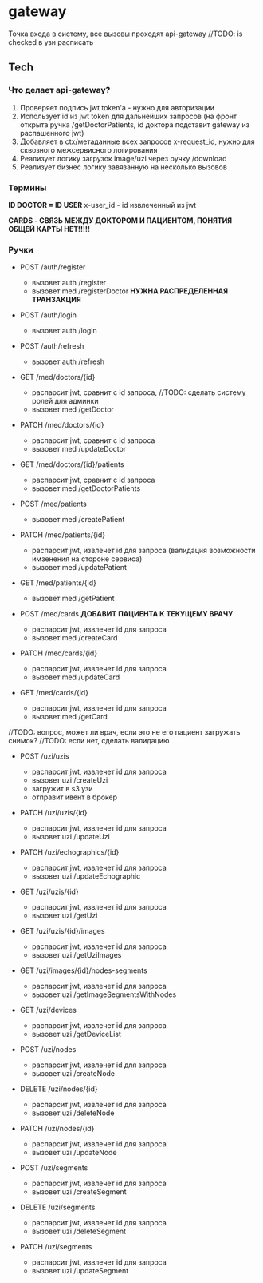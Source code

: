 # gateway

Точка входа в систему, все вызовы проходят api-gateway
//TODO: is checked в узи расписать
## Tech

### Что делает api-gateway?

1) Проверяет подпись jwt token'а - нужно для авторизации 
2) Использует id из jwt token для дальнейших запросов (на фронт открыта ручка /getDoctorPatients, id доктора подставит gateway из распашенного jwt)
3) Добавляет в ctx/метаданные всех запросов x-request_id, нужно для сквозного межсервисного логирования
4) Реализует логику загрузок image/uzi через ручку /download
5) Реализует бизнес логику завязанную на несколько вызовов

### Термины
__ID DOCTOR = ID USER__
x-user_id - id извлеченный из jwt

__CARDS - СВЯЗЬ МЕЖДУ ДОКТОРОМ И ПАЦИЕНТОМ, ПОНЯТИЯ ОБЩЕЙ КАРТЫ НЕТ!!!!!__

### Ручки

+ POST /auth/register
    - вызовет auth /register
    - вызовет med /registerDoctor __НУЖНА РАСПРЕДЕЛЕННАЯ ТРАНЗАКЦИЯ__
+ POST /auth/login
    - вызовет auth /login
+ POST /auth/refresh
    - вызовет auth /refresh


+ GET /med/doctors/{id}
    - распарсит jwt, сравнит с id запроса, //TODO: сделать систему ролей для админки
    - вызовет med /getDoctor

+ PATCH /med/doctors/{id}
    - распарсит jwt, сравнит с id запроса
    - вызовет med /updateDoctor

+ GET /med/doctors/{id}/patients
    - распарсит jwt, сравнит с id запроса
    - вызовет med /getDoctorPatients


+ POST /med/patients
    - вызовет med /createPatient

+ PATCH /med/patients/{id}
    - распарсит jwt, извлечет id для запроса (валидация возможности имзенения на стороне сервиса)
    - вызовет med /updatePatient

+ GET /med/patients/{id}
    - вызовет med /getPatient


+ POST /med/cards __ДОБАВИТ ПАЦИЕНТА К ТЕКУЩЕМУ ВРАЧУ__
    - распарсит jwt, извлечет id для запроса
    - вызовет med /createCard

+ PATCH /med/cards/{id}
    - распарсит jwt, извлечет id для запроса
    - вызовет med /updateCard

+ GET /med/cards/{id}
    - распарсит jwt, извлечет id для запроса
    - вызовет med /getCard


//TODO: вопрос, может ли врач, если это не его пациент загружать снимок?
//TODO: если нет, сделать валидацию
+ POST /uzi/uzis
    - распарсит jwt, извлечет id для запроса
    - вызовет uzi /createUzi
    - загружит в s3 узи
    - отправит ивент в брокер

+ PATCH /uzi/uzis/{id}
    - распарсит jwt, извлечет id для запроса
    - вызовет uzi /updateUzi

+ PATCH /uzi/echographics/{id}
    - распарсит jwt, извлечет id для запроса
    - вызовет uzi /updateEchographic

+ GET /uzi/uzis/{id}
    - распарсит jwt, извлечет id для запроса
    - вызовет uzi /getUzi

+ GET /uzi/uzis/{id}/images
    - распарсит jwt, извлечет id для запроса
    - вызовет uzi /getUziImages

+ GET /uzi/images/{id}/nodes-segments
    - распарсит jwt, извлечет id для запроса
    - вызовет uzi /getImageSegmentsWithNodes


+ GET /uzi/devices
    - распарсит jwt, извлечет id для запроса
    - вызовет uzi /getDeviceList



+ POST /uzi/nodes
    - распарсит jwt, извлечет id для запроса
    - вызовет uzi /createNode

+ DELETE /uzi/nodes/{id}
    - распарсит jwt, извлечет id для запроса
    - вызовет uzi /deleteNode

+ PATCH /uzi/nodes/{id}
    - распарсит jwt, извлечет id для запроса
    - вызовет uzi /updateNode



+ POST /uzi/segments
    - распарсит jwt, извлечет id для запроса
    - вызовет uzi /createSegment

+ DELETE /uzi/segments
    - распарсит jwt, извлечет id для запроса
    - вызовет uzi /deleteSegment

+ PATCH /uzi/segments
    - распарсит jwt, извлечет id для запроса
    - вызовет uzi /updateSegment


    

